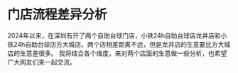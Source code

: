 # 门店流程差异分析

  2024年以来，在深圳有开了两个自助台球门店，小铁24h自助台球店龙井店和小铁24h自助台球店方大城店。两个店相差距离不远，但是龙井店的生意要比方大城店的生意差很多。
我将结合各个维度，来对两个店面的生意做一些分析，也希望广大网友们来一起交流。
